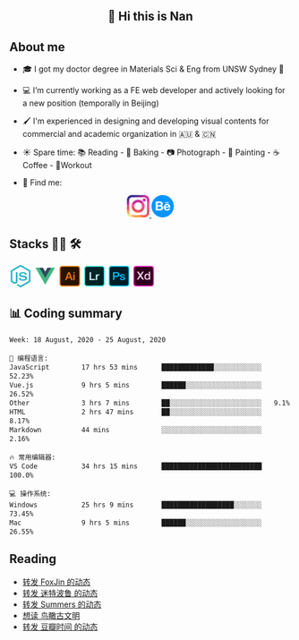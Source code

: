 <h2 align="center">👋 Hi this is Nan</h2>

## About me

- 🎓 I got my doctor degree in Materials Sci & Eng from UNSW Sydney :koala:

- :computer: I’m currently working as a FE web developer and actively looking for a new position (temporally in Beijing)

- :paintbrush: I'm experienced in designing and developing visual contents for commercial and academic organization in :australia: & :cn:

- :sunny: Spare time: :books: Reading - :bread: Baking - :camera: Photograph - :art: Painting - :coffee: Coffee - 💪Workout

- 💬 Find me:
<div align="center">
<a href="https://www.instagram.com/divetothesea/">

<img src="https://raw.githubusercontent.com/southchen/southchen/master/assets/instagram.svg" height="40em"  alt="divetothesea instagram"/>
</a>
<a href="https://www.behance.net/southchen">
<img src="https://raw.githubusercontent.com/southchen/southchen/master/assets/Behance.svg" height="40em"  alt="behance"/>
</a>
</div>

## Stacks 👨‍💻 🛠

<p align='left'>
<div style="display:inline-block">
<img src="https://raw.githubusercontent.com/southchen/southchen/master/assets/JavaScript.svg" height="40em"  alt="javascript"/>
<img src="https://raw.githubusercontent.com/southchen/southchen/master/assets/Vue.svg" height="40em"  alt="vue"/>
<img src="https://raw.githubusercontent.com/southchen/southchen/master/assets/Adobe Ai.svg" height="40em"  alt="adobe ai"/>
<img src="https://raw.githubusercontent.com/southchen/southchen/master/assets/Adobe Lr.svg" height="40em"  alt="adobe lr"/>
<img src="https://raw.githubusercontent.com/southchen/southchen/master/assets/Adobe Ps.svg" height="40em"  alt="adobe Ps"/>
<img src="https://raw.githubusercontent.com/southchen/southchen/master/assets/Adobe Xd.svg" height="40em"  alt="adobe Xd"/>
</div>
</p>

## 📊 Coding summary

<!--START_SECTION:waka-->
```text
Week: 18 August, 2020 - 25 August, 2020

💬 编程语言: 
JavaScript        17 hrs 53 mins      █████████████░░░░░░░░░░░░   52.23% 
Vue.js            9 hrs 5 mins        ██████░░░░░░░░░░░░░░░░░░░   26.52% 
Other             3 hrs 7 mins        ██░░░░░░░░░░░░░░░░░░░░░░░   9.1% 
HTML              2 hrs 47 mins       ██░░░░░░░░░░░░░░░░░░░░░░░   8.17% 
Markdown          44 mins             ░░░░░░░░░░░░░░░░░░░░░░░░░   2.16%

🔥 常用编辑器: 
VS Code           34 hrs 15 mins      █████████████████████████   100.0%

💻 操作系统: 
Windows           25 hrs 9 mins       ██████████████████░░░░░░░   73.45% 
Mac               9 hrs 5 mins        ██████░░░░░░░░░░░░░░░░░░░   26.55%

```


<!--END_SECTION:waka-->

## Reading

<!-- DOUBAN-ACTIVITIES:START -->
- [转发 FoxJin 的动态](https://www.douban.com/doubanapp/dispatch?uri=/status/3082287117/)
- [转发 迷特波鲁 的动态](https://www.douban.com/doubanapp/dispatch?uri=/status/3081001491/)
- [转发 Summers 的动态](https://www.douban.com/doubanapp/dispatch?uri=/status/3079637476/)
- [想读 鸟瞰古文明](https://www.douban.com/doubanapp/dispatch?uri=/status/3076344281/)
- [转发 豆瓣时间 的动态](https://www.douban.com/doubanapp/dispatch?uri=/status/3075462821/)
<!-- DOUBAN-ACTIVITIES:END -->
